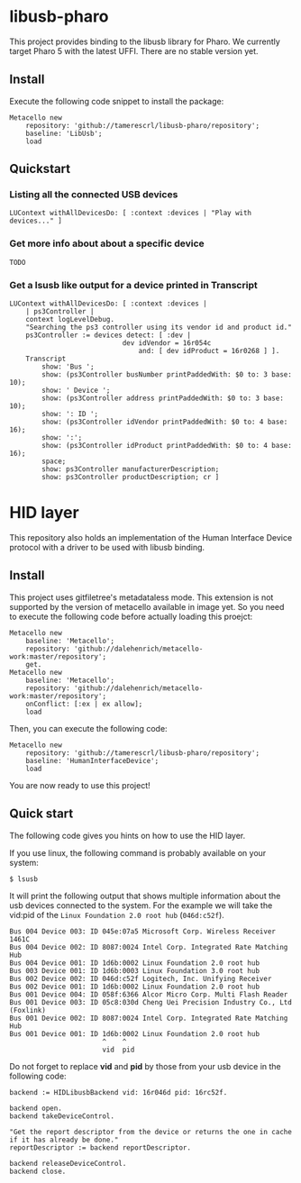 # libusb-pharo

This project provides binding to the libusb library for Pharo. We currently target Pharo 5 with the latest UFFI. There are no stable version yet.

## Install

Execute the following code snippet to install the package:

~~~
Metacello new
    repository: 'github://tamerescrl/libusb-pharo/repository';
    baseline: 'LibUsb';
    load
~~~


## Quickstart

### Listing all the connected USB devices
```
LUContext withAllDevicesDo: [ :context :devices | "Play with devices..." ]
```

### Get more info about about a specific device

`TODO`

### Get a lsusb like output for a device printed in Transcript
```
LUContext withAllDevicesDo: [ :context :devices |
    | ps3Controller |
    context logLevelDebug.
    "Searching the ps3 controller using its vendor id and product id."
    ps3Controller := devices detect: [ :dev |
                            dev idVendor = 16r054c
                                and: [ dev idProduct = 16r0268 ] ].
    Transcript
        show: 'Bus ';
        show: (ps3Controller busNumber printPaddedWith: $0 to: 3 base: 10);
        show: ' Device ';
        show: (ps3Controller address printPaddedWith: $0 to: 3 base: 10);
        show: ': ID ';
        show: (ps3Controller idVendor printPaddedWith: $0 to: 4 base: 16);
        show: ':';
        show: (ps3Controller idProduct printPaddedWith: $0 to: 4 base: 16);
        space;
        show: ps3Controller manufacturerDescription;
        show: ps3Controller productDescription; cr ]
```

# HID layer
This repository also holds an implementation of the Human Interface Device protocol with a driver to be used with libusb binding.

## Install
This project uses gitfiletree's metadataless mode. This extension is not supported
by the version of metacello available in image yet. So you need to execute the
following code before actually loading this proejct:
```
Metacello new 
    baseline: 'Metacello'; 
    repository: 'github://dalehenrich/metacello-work:master/repository'; 
    get. 
Metacello new 
    baseline: 'Metacello'; 
    repository: 'github://dalehenrich/metacello-work:master/repository'; 
    onConflict: [:ex | ex allow]; 
    load 
```
Then, you can execute the following code:
```
Metacello new
    repository: 'github://tamerescrl/libusb-pharo/repository';
    baseline: 'HumanInterfaceDevice';
    load
```
You are now ready to use this project!

## Quick start
The following code gives you hints on how to use the HID layer.

If you use linux, the following command is probably available on your system:
```
$ lsusb
```

It will print the following output that shows multiple information about the
usb devices connected to the system. For the example we will take the vid:pid
of the `Linux Foundation 2.0 root hub` (`046d:c52f`).

```
Bus 004 Device 003: ID 045e:07a5 Microsoft Corp. Wireless Receiver 1461C
Bus 004 Device 002: ID 8087:0024 Intel Corp. Integrated Rate Matching Hub
Bus 004 Device 001: ID 1d6b:0002 Linux Foundation 2.0 root hub
Bus 003 Device 001: ID 1d6b:0003 Linux Foundation 3.0 root hub
Bus 002 Device 002: ID 046d:c52f Logitech, Inc. Unifying Receiver
Bus 002 Device 001: ID 1d6b:0002 Linux Foundation 2.0 root hub
Bus 001 Device 004: ID 058f:6366 Alcor Micro Corp. Multi Flash Reader
Bus 001 Device 003: ID 05c8:030d Cheng Uei Precision Industry Co., Ltd (Foxlink) 
Bus 001 Device 002: ID 8087:0024 Intel Corp. Integrated Rate Matching Hub
Bus 001 Device 001: ID 1d6b:0002 Linux Foundation 2.0 root hub
                       ^    ^
                       vid  pid
```

Do not forget to replace **vid** and **pid** by those from your usb device in the following code: 

```
backend := HIDLibusbBackend vid: 16r046d pid: 16rc52f.

backend open.
backend takeDeviceControl.

"Get the report descriptor from the device or returns the one in cache if it has already be done."
reportDescriptor := backend reportDescriptor.

backend releaseDeviceControl.
backend close.
```
